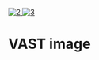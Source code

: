 [2]: <https://ghcr-badge.egpl.dev/nmfs-opensci/container-images%2Fvast/latest_tag?color=%2344cc11&ignore=&label=version&trim=>
[3]: <https://ghcr-badge.egpl.dev/nmfs-opensci/container-images%2Fvast/size?color=%2344cc11&tag=latest&label=image+size&trim=>

[![2] ![3]](https://github.com/nmfs-opensci/container-images/pkgs/container/vast)


# VAST image

<!-- https://ghcr-badge.egpl.dev/ -->
